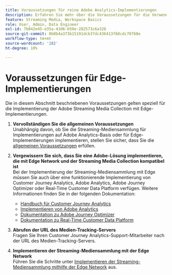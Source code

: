 ```yaml
---
title: Voraussetzungen für reine Adobe Analytics-Implementierungen
description: Erfahren Sie mehr über die Voraussetzungen für die Verwendung der Streaming-Mediensammlung mit Implementierungen, die nur auf Adobe Analytics oder Edge basieren
feature: Streaming Media, Workspace Basics
role: User, Admin, Data Engineer
exl-id: 7b042e45-e35a-43d6-b59e-282573c6a326
source-git-commit: 0b0b4a373b15191dcb37dc436413f68cdc70768e
workflow-type: tm+mt
source-wordcount: '182'
ht-degree: 10%

---
```


# Voraussetzungen für Edge-Implementierungen

Die in diesem Abschnitt beschriebenen Voraussetzungen gelten speziell für die Implementierung der Adobe Streaming Media Collection mit Edge-Implementierungen.

1. **Vervollständigen Sie die allgemeinen Voraussetzungen**<br>
Unabhängig davon, ob Sie die Streaming-Mediensammlung für Implementierungen auf Adobe Analytics-Basis oder für Edge-Implementierungen implementieren, stellen Sie sicher, dass Sie die [allgemeinen Voraussetzungen](/help/getting-started/prereqs.md) erfüllen.

1. **Vergewissern Sie sich, dass Sie eine Adobe-Lösung implementieren, die mit Edge Network und der Streaming Media Collection kompatibel ist**<br>
Bei der Implementierung der Streaming-Mediensammlung mit Edge müssen Sie auch über eine funktionierende Implementierung von Customer Journey Analytics, Adobe Analytics, Adobe Journey Optimizer oder Real-Time Customer Data Platform verfügen. Weitere Informationen finden Sie in der folgenden Dokumentation:
   * [Handbuch für Customer Journey Analytics](https://experienceleague.adobe.com/docs/analytics-platform/using/cja-landing.html?lang=de)
   * [Implementieren von Adobe Analytics](https://experienceleague.adobe.com/docs/analytics/implementation/home.html?lang=de)
   * [Dokumentation zu Adobe Journey Optimizer](https://experienceleague.adobe.com/docs/journey-optimizer.html?lang=de)
   * [Dokumentation zu Real-Time Customer Data Platform](https://experienceleague.adobe.com/docs/real-time-customer-data-platform.html?lang=de)

1. **Abrufen der URL des Medien-Tracking-Servers**<br>
Fragen Sie Ihren Customer Journey Analytics-Support-Mitarbeiter nach der URL des Medien-Tracking-Servers. <!-- This is the `collection-api-server` URL for the Mobile SDK, the JavaScript SDK, and the non-collection-api tracking server for Roku. Domain names for API implementation is: `[your_namespace].hb-api.omtrdc.net`. -->

1. **Implementieren der Streaming-Mediensammlung mit der Edge Network**<br>
Führen Sie die Schritte unter [Implementieren der Streaming-Mediensammlung mithilfe der Edge Network](/help/implementation/edge/implementation-edge.md) aus.
